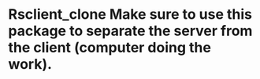 # Rsclient_clone Make sure to use this package to separate the server from the client (computer doing the work).
